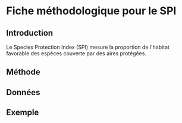 # Fiche méthodologique pour le SPI

## Introduction

Le Species Protection Index (SPI) mesure la proportion de l'habitat favorable des espèces couverte par des aires protégées.


## Méthode


## Données


## Exemple


